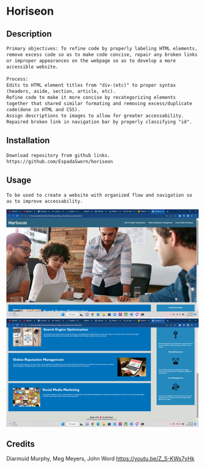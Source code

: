 # Horiseon

## Description
    Primary objectives: To refine code by properly labeling HTML elements, remove excess code so as to make code concise, repair any broken links or improper appearances on the webpage so as to develop a more accessible website. 

    Process:   
    Edits to HTML element titles from "div-(etc)" to proper syntax (headers, aside, section, article, etc).
    Refine code to make it more concise by recategorizing elements together that shared similar formating and removing excess/duplicate code(done in HTML and CSS). 
    Assign descriptions to images to allow for greater accessability.
    Repaired broken link in navigation bar by properly classifying "id".

## Installation

    Download repository from github links.
    https://github.com/EspadaSworn/horiseon 
    
## Usage

    To be used to create a website with organized flow and navigation so as to improve accessability.

<img src="assets/images/screenshot.png">
<img src="assets/images/screenshot2.png">

## Credits

Diarmuid Murphy,
Meg Meyers,
John Word https://youtu.be/Z_S-KWs7yHk 

